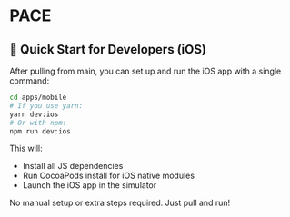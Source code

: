 # PACE

## 🚀 Quick Start for Developers (iOS)

After pulling from main, you can set up and run the iOS app with a single command:

```sh
cd apps/mobile
# If you use yarn:
yarn dev:ios
# Or with npm:
npm run dev:ios
```

This will:
- Install all JS dependencies
- Run CocoaPods install for iOS native modules
- Launch the iOS app in the simulator

No manual setup or extra steps required. Just pull and run!